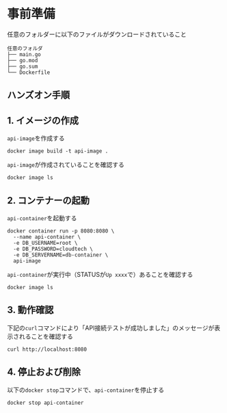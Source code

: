 # 事前準備
任意のフォルダーに以下のファイルがダウンロードされていること
```
任意のフォルダ
├── main.go
├── go.mod
├── go.sum
└── Dockerfile
```

## ハンズオン手順

## 1. イメージの作成
`api-image`を作成する
```
docker image build -t api-image .
```

`api-image`が作成されていることを確認する
```
docker image ls
```

## 2. コンテナーの起動
`api-container`を起動する
```
docker container run -p 8080:8080 \
  --name api-container \
  -e DB_USERNAME=root \
  -e DB_PASSWORD=cloudtech \
  -e DB_SERVERNAME=db-container \
  api-image
```

`api-container`が実行中（STATUSが`Up xxxx`で）あることを確認する
```
docker image ls
```

## 3. 動作確認
下記の`curl`コマンドにより「API接続テストが成功しました」のメッセージが表示されることを確認する
```
curl http://localhost:8080
```

## 4. 停止および削除
以下の`docker stop`コマンドで、`api-container`を停止する
```
docker stop api-container
```

